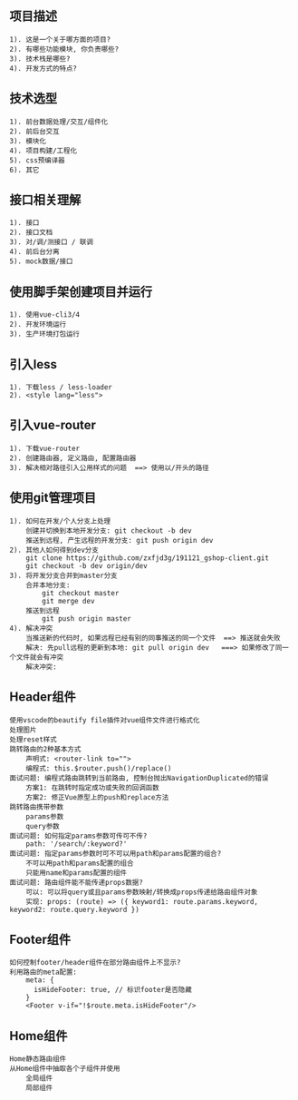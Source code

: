 ## 项目描述
    1). 这是一个关于哪方面的项目?
    2). 有哪些功能模块, 你负责哪些?
    3). 技术栈是哪些?
    4). 开发方式的特点?

## 技术选型
    1). 前台数据处理/交互/组件化
    2). 前后台交互
    3). 模块化
    4). 项目构建/工程化
    5). css预编译器
    6). 其它

## 接口相关理解
    1). 接口
    2). 接口文档
    3). 对/调/测接口 / 联调
    4). 前后台分离
    5). mock数据/接口

## 使用脚手架创建项目并运行
    1). 使用vue-cli3/4
    2). 开发环境运行
    3). 生产环境打包运行

## 引入less
    1). 下载less / less-loader
    2). <style lang="less">

## 引入vue-router
    1). 下载vue-router
    2). 创建路由器, 定义路由, 配置路由器
    3). 解决相对路径引入公用样式的问题  ==> 使用以/开头的路径

## 使用git管理项目
    1). 如何在开发/个人分支上处理
        创建并切换到本地开发分支: git checkout -b dev
        推送到远程, 产生远程的开发分支: git push origin dev
    2). 其他人如何得到dev分支
        git clone https://github.com/zxfjd3g/191121_gshop-client.git
        git checkout -b dev origin/dev
    3). 将开发分支合并到master分支
        合并本地分支: 
            git checkout master
            git merge dev
        推送到远程
            git push origin master
    4). 解决冲突
        当推送新的代码时, 如果远程已经有别的同事推送的同一个文件  ==> 推送就会失败
        解决: 先pull远程的更新到本地: git pull origin dev   ===> 如果修改了同一个文件就会有冲突
        解决冲突:  
  
## Header组件
    使用vscode的beautify file插件对vue组件文件进行格式化
    处理图片
    处理reset样式
    跳转路由的2种基本方式
        声明式: <router-link to="">
        编程式: this.$router.push()/replace()
    面试问题: 编程式路由跳转到当前路由, 控制台抛出NavigationDuplicated的错误
        方案1: 在跳转时指定成功或失败的回调函数
        方案2: 修正Vue原型上的push和replace方法
    跳转路由携带参数
        params参数
        query参数
    面试问题: 如何指定params参数可传可不传?    
        path: '/search/:keyword?'
    面试问题: 指定params参数时可不可以用path和params配置的组合?
        不可以用path和params配置的组合
        只能用name和params配置的组件
    面试问题: 路由组件能不能传递props数据?
        可以: 可以将query或且params参数映射/转换成props传递给路由组件对象
        实现: props: (route) => ({ keyword1: route.params.keyword, keyword2: route.query.keyword })

## Footer组件
    如何控制footer/header组件在部分路由组件上不显示?
    利用路由的meta配置:
        meta: {
          isHideFooter: true, // 标识footer是否隐藏
        }
        <Footer v-if="!$route.meta.isHideFooter"/>

## Home组件
    Home静态路由组件
    从Home组件中抽取各个子组件并使用
        全局组件
        局部组件